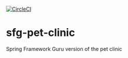 [![CircleCI](https://circleci.com/gh/Yvalain/sfg-pet-clinic.svg?style=svg)](https://circleci.com/gh/Yvalain/sfg-pet-clinic)

# sfg-pet-clinic

Spring Framework Guru version of the pet clinic
